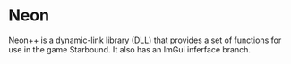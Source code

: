 # Neon
Neon++ is a dynamic-link library (DLL) that provides a set of functions for use in the game Starbound. It also has an ImGui inferface branch.
